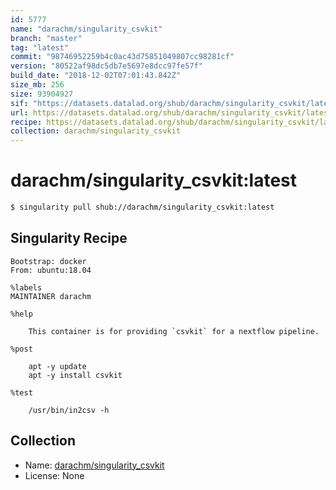 ```yaml
---
id: 5777
name: "darachm/singularity_csvkit"
branch: "master"
tag: "latest"
commit: "98746952259b4c0ac43d75851049807cc98281cf"
version: "80522af98dc5db7e5697e8dcc97fe57f"
build_date: "2018-12-02T07:01:43.842Z"
size_mb: 256
size: 93904927
sif: "https://datasets.datalad.org/shub/darachm/singularity_csvkit/latest/2018-12-02-98746952-80522af9/80522af98dc5db7e5697e8dcc97fe57f.simg"
url: https://datasets.datalad.org/shub/darachm/singularity_csvkit/latest/2018-12-02-98746952-80522af9/
recipe: https://datasets.datalad.org/shub/darachm/singularity_csvkit/latest/2018-12-02-98746952-80522af9/Singularity
collection: darachm/singularity_csvkit
---
```


# darachm/singularity_csvkit:latest

```bash
$ singularity pull shub://darachm/singularity_csvkit:latest
```

## Singularity Recipe

```singularity
Bootstrap: docker
From: ubuntu:18.04

%labels
MAINTAINER darachm

%help

    This container is for providing `csvkit` for a nextflow pipeline.
    
%post

    apt -y update
    apt -y install csvkit

%test

    /usr/bin/in2csv -h
```

## Collection

 - Name: [darachm/singularity_csvkit](https://github.com/darachm/singularity_csvkit)
 - License: None

